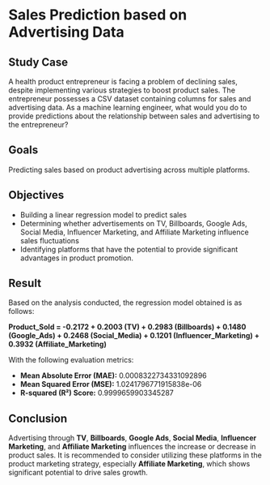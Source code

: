 # Sales Prediction based on Advertising Data

## Study Case
A health product entrepreneur is facing a problem of declining sales, despite implementing various strategies to boost product sales. The entrepreneur possesses a CSV dataset containing columns for sales and advertising data. As a machine learning engineer, what would you do to provide predictions about the relationship between sales and advertising to the entrepreneur?

## Goals
Predicting sales based on product advertising across multiple platforms.

## Objectives
- Building a linear regression model to predict sales
- Determining whether advertisements on TV, Billboards, Google Ads, Social Media, Influencer Marketing, and Affiliate Marketing influence sales fluctuations
- Identifying platforms that have the potential to provide significant advantages in product promotion.

## Result
Based on the analysis conducted, the regression model obtained is as follows:

**Product_Sold = -0.2172 + 0.2003 (TV) + 0.2983 (Billboards) + 0.1480 (Google_Ads) + 0.2468 (Social_Media) + 0.1201 (Influencer_Marketing) + 0.3932 (Affiliate_Marketing)**

With the following evaluation metrics:

- **Mean Absolute Error (MAE):** 0.0008322734331092896  
- **Mean Squared Error (MSE):** 1.0241796771915838e-06  
- **R-squared (R²) Score:** 0.9999659903345287  

## Conclusion  
Advertising through **TV**, **Billboards**, **Google Ads**, **Social Media**, **Influencer Marketing**, and **Affiliate Marketing** influences the increase or decrease in product sales. It is recommended to consider utilizing these platforms in the product marketing strategy, especially **Affiliate Marketing**, which shows significant potential to drive sales growth.
